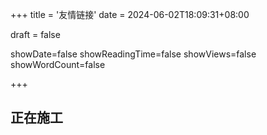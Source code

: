 +++
title = '友情链接'
date = 2024-06-02T18:09:31+08:00

draft = false

showDate=false
showReadingTime=false
showViews=false
showWordCount=false

+++

## 正在施工
